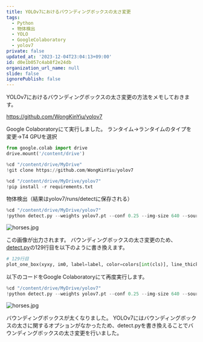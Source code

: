 ```yaml
---
title: YOLOv7におけるバウンディングボックスの太さ変更
tags:
  - Python
  - 物体検出
  - YOLO
  - GoogleColaboratory
  - yolov7
private: false
updated_at: '2023-12-04T23:04:13+09:00'
id: d0e1b057c4ab8f2e24db
organization_url_name: null
slide: false
ignorePublish: false
---
```

YOLOv7におけるバウンディングボックスの太さ変更の方法をメモしておきます。

https://github.com/WongKinYiu/yolov7

Google Colaboratoryにて実行しました。
ランタイム->ランタイムのタイプを変更->T4 GPUを選択
```Python
from google.colab import drive
drive.mount('/content/drive')
```
```Python
%cd "/content/drive/MyDrive"
!git clone https://github.com/WongKinYiu/yolov7
```
```Python
%cd "/content/drive/MyDrive/yolov7"
!pip install -r requirements.txt
```

物体検出（結果はyolov7/runs/detectに保存される）
```Python
%cd "/content/drive/MyDrive/yolov7"
!python detect.py --weights yolov7.pt --conf 0.25 --img-size 640 --source "/content/drive/MyDrive/yolov7/inference/images/horses.jpg"
```

![horses.jpg](https://qiita-image-store.s3.ap-northeast-1.amazonaws.com/0/3569835/2c561c42-83f0-5d19-ec13-7ad5c19edaea.jpeg)

この画像が出力されます。
バウンディングボックスの太さ変更のため、[detect.py](https://github.com/WongKinYiu/yolov7/blob/main/detect.py)の129行目を以下のように書き換えます。
```detect.py
# 129行目
plot_one_box(xyxy, im0, label=label, color=colors[int(cls)], line_thickness=2) # line_thickness=1をline_thickness=2に変更
```

以下のコードをGoogle Colaboratoryにて再度実行します。
```Python
%cd "/content/drive/MyDrive/yolov7"
!python detect.py --weights yolov7.pt --conf 0.25 --img-size 640 --source "/content/drive/MyDrive/yolov7/inference/images/horses.jpg"
```

![horses.jpg](https://qiita-image-store.s3.ap-northeast-1.amazonaws.com/0/3569835/5e2bd3d4-7c1a-9c19-608c-7c6c52574caa.jpeg)

バウンディングボックスが太くなりました。
YOLOv7にはバウンディングボックスの太さに関するオプションがなかったため、detect.pyを書き換えることでバウンディングボックスの太さ変更を行いました。
